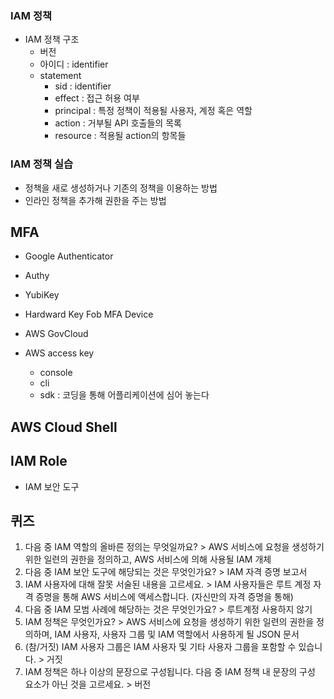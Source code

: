 ### IAM 정책

+ IAM 정책 구조
  - 버전
  - 아이디 : identifier
  - statement
    -   sid : identifier
    -   effect : 접근 허용 여부
    -   principal : 특정 정책이 적용될 사용자, 계정 혹은 역할
    -   action : 거부될 API 호출들의 목록
    -   resource : 적용될 action의 항목들
   
### IAM 정책 실습
+ 정책을 새로 생성하거나 기존의 정책을 이용하는 방법
+ 인라인 정책을 추가해 권한을 주는 방법

## MFA
+ Google Authenticator
+ Authy
+ YubiKey
+ Hardward Key Fob MFA Device
+ AWS GovCloud

+ AWS access key
  - console
  - cli
  - sdk : 코딩을 통해 어플리케이션에 심어 놓는다
 
## AWS Cloud Shell

## IAM Role
+ IAM 보안 도구

## 퀴즈
1. 다음 중 IAM 역할의 올바른 정의는 무엇일까요? > AWS 서비스에 요청을 생성하기 위한 일련의 권한을 정의하고, AWS 서비스에 의해 사용될 IAM 개체
2. 다음 중 IAM 보안 도구에 해당되는 것은 무엇인가요? > IAM 자격 증명 보고서
3. IAM 사용자에 대해 잘못 서술된 내용을 고르세요. > IAM 사용자들은 루트 계정 자격 증명을 통해 AWS 서비스에 액세스합니다. (자신만의 자격 증명을 통해)
4. 다음 중 IAM 모범 사례에 해당하는 것은 무엇인가요? > 루트계정 사용하지 않기
5. IAM 정책은 무엇인가요? > AWS 서비스에 요청을 생성하기 위한 일련의 권한을 정의하며, IAM 사용자, 사용자 그룹 및 IAM 역할에서 사용하게 될 JSON 문서
6. (참/거짓) IAM 사용자 그룹은 IAM 사용자 및 기타 사용자 그룹을 포함할 수 있습니다. > 거짓
7. IAM 정책은 하나 이상의 문장으로 구성됩니다. 다음 중 IAM 정책 내 문장의 구성 요소가 아닌 것을 고르세요. > 버전







